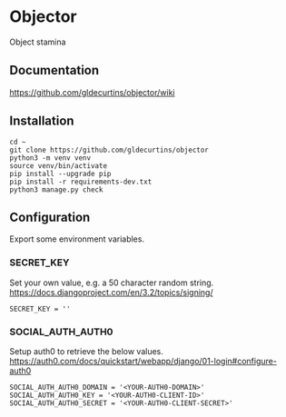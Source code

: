 # Objector
Object stamina

## Documentation
https://github.com/gldecurtins/objector/wiki

## Installation

```
cd ~
git clone https://github.com/gldecurtins/objector
python3 -m venv venv
source venv/bin/activate
pip install --upgrade pip
pip install -r requirements-dev.txt
python3 manage.py check
```

## Configuration
Export some environment variables.

### SECRET_KEY
Set your own value, e.g. a 50 character random string.
https://docs.djangoproject.com/en/3.2/topics/signing/

```
SECRET_KEY = ''
```

### SOCIAL_AUTH_AUTH0
Setup auth0 to retrieve the below values.
https://auth0.com/docs/quickstart/webapp/django/01-login#configure-auth0

```
SOCIAL_AUTH_AUTH0_DOMAIN = '<YOUR-AUTH0-DOMAIN>'
SOCIAL_AUTH_AUTH0_KEY = '<YOUR-AUTH0-CLIENT-ID>'
SOCIAL_AUTH_AUTH0_SECRET = '<YOUR-AUTH0-CLIENT-SECRET>'
```
